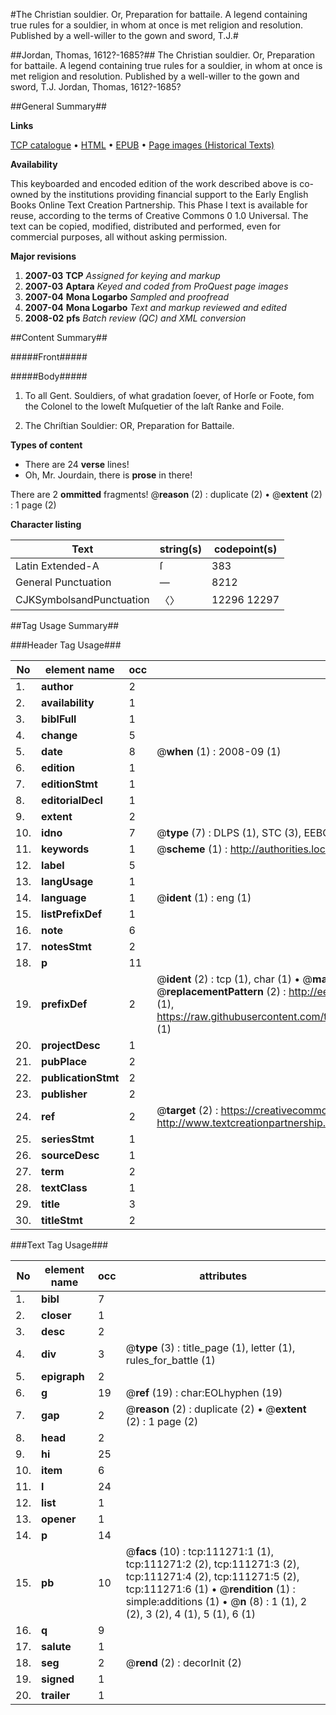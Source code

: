 #The Christian souldier. Or, Preparation for battaile. A legend containing true rules for a souldier, in whom at once is met religion and resolution. Published by a well-willer to the gown and sword, T.J.#

##Jordan, Thomas, 1612?-1685?##
The Christian souldier. Or, Preparation for battaile. A legend containing true rules for a souldier, in whom at once is met religion and resolution. Published by a well-willer to the gown and sword, T.J.
Jordan, Thomas, 1612?-1685?

##General Summary##

**Links**

[TCP catalogue](http://www.ota.ox.ac.uk/tcp/)  • 
[HTML](http://tei.it.ox.ac.uk/tcp/Texts-HTML/free/A87/A87357.html)  • 
[EPUB](http://tei.it.ox.ac.uk/tcp/Texts-EPUB/free/A87/A87357.epub) • 
[Page images (Historical Texts)](https://data.historicaltexts.jisc.ac.uk/view?pubId=eebo-99859202e&pageId=eebo-99859202e-111271-1)

**Availability**

This keyboarded and encoded edition of the
	       work described above is co-owned by the institutions
	       providing financial support to the Early English Books
	       Online Text Creation Partnership. This Phase I text is
	       available for reuse, according to the terms of Creative
	       Commons 0 1.0 Universal. The text can be copied,
	       modified, distributed and performed, even for
	       commercial purposes, all without asking permission.

**Major revisions**

1. __2007-03__ __TCP__ *Assigned for keying and markup*
1. __2007-03__ __Aptara__ *Keyed and coded from ProQuest page images*
1. __2007-04__ __Mona Logarbo__ *Sampled and proofread*
1. __2007-04__ __Mona Logarbo__ *Text and markup reviewed and edited*
1. __2008-02__ __pfs__ *Batch review (QC) and XML conversion*

##Content Summary##

#####Front#####

#####Body#####

1. To all Gent. Souldiers, of what gradation
ſoever, of Horſe or Foote, fom the
Colonel to the loweſt Muſquetier of
the laſt Ranke and Foile.

1. The Chriſtian Souldier:
OR,
Preparation for Battaile.

**Types of content**

  * There are 24 **verse** lines!
  * Oh, Mr. Jourdain, there is **prose** in there!

There are 2 **ommitted** fragments! 
 @__reason__ (2) : duplicate (2)  •  @__extent__ (2) : 1 page (2)

**Character listing**


|Text|string(s)|codepoint(s)|
|---|---|---|
|Latin Extended-A|ſ|383|
|General Punctuation|—|8212|
|CJKSymbolsandPunctuation|〈〉|12296 12297|

##Tag Usage Summary##

###Header Tag Usage###

|No|element name|occ|attributes|
|---|---|---|---|
|1.|__author__|2||
|2.|__availability__|1||
|3.|__biblFull__|1||
|4.|__change__|5||
|5.|__date__|8| @__when__ (1) : 2008-09 (1)|
|6.|__edition__|1||
|7.|__editionStmt__|1||
|8.|__editorialDecl__|1||
|9.|__extent__|2||
|10.|__idno__|7| @__type__ (7) : DLPS (1), STC (3), EEBO-CITATION (1), PROQUEST (1), VID (1)|
|11.|__keywords__|1| @__scheme__ (1) : http://authorities.loc.gov/ (1)|
|12.|__label__|5||
|13.|__langUsage__|1||
|14.|__language__|1| @__ident__ (1) : eng (1)|
|15.|__listPrefixDef__|1||
|16.|__note__|6||
|17.|__notesStmt__|2||
|18.|__p__|11||
|19.|__prefixDef__|2| @__ident__ (2) : tcp (1), char (1)  •  @__matchPattern__ (2) : ([0-9\-]+):([0-9IVX]+) (1), (.+) (1)  •  @__replacementPattern__ (2) : http://eebo.chadwyck.com/downloadtiff?vid=$1&page=$2 (1), https://raw.githubusercontent.com/textcreationpartnership/Texts/master/tcpchars.xml#$1 (1)|
|20.|__projectDesc__|1||
|21.|__pubPlace__|2||
|22.|__publicationStmt__|2||
|23.|__publisher__|2||
|24.|__ref__|2| @__target__ (2) : https://creativecommons.org/publicdomain/zero/1.0/ (1), http://www.textcreationpartnership.org/docs/. (1)|
|25.|__seriesStmt__|1||
|26.|__sourceDesc__|1||
|27.|__term__|2||
|28.|__textClass__|1||
|29.|__title__|3||
|30.|__titleStmt__|2||


###Text Tag Usage###

|No|element name|occ|attributes|
|---|---|---|---|
|1.|__bibl__|7||
|2.|__closer__|1||
|3.|__desc__|2||
|4.|__div__|3| @__type__ (3) : title_page (1), letter (1), rules_for_battle (1)|
|5.|__epigraph__|2||
|6.|__g__|19| @__ref__ (19) : char:EOLhyphen (19)|
|7.|__gap__|2| @__reason__ (2) : duplicate (2)  •  @__extent__ (2) : 1 page (2)|
|8.|__head__|2||
|9.|__hi__|25||
|10.|__item__|6||
|11.|__l__|24||
|12.|__list__|1||
|13.|__opener__|1||
|14.|__p__|14||
|15.|__pb__|10| @__facs__ (10) : tcp:111271:1 (1), tcp:111271:2 (2), tcp:111271:3 (2), tcp:111271:4 (2), tcp:111271:5 (2), tcp:111271:6 (1)  •  @__rendition__ (1) : simple:additions (1)  •  @__n__ (8) : 1 (1), 2 (2), 3 (2), 4 (1), 5 (1), 6 (1)|
|16.|__q__|9||
|17.|__salute__|1||
|18.|__seg__|2| @__rend__ (2) : decorInit (2)|
|19.|__signed__|1||
|20.|__trailer__|1||
